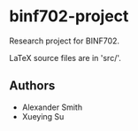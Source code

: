 # binf702-project

Research project for BINF702.

LaTeX source files are in 'src/'.


## Authors

- Alexander Smith
- Xueying Su
